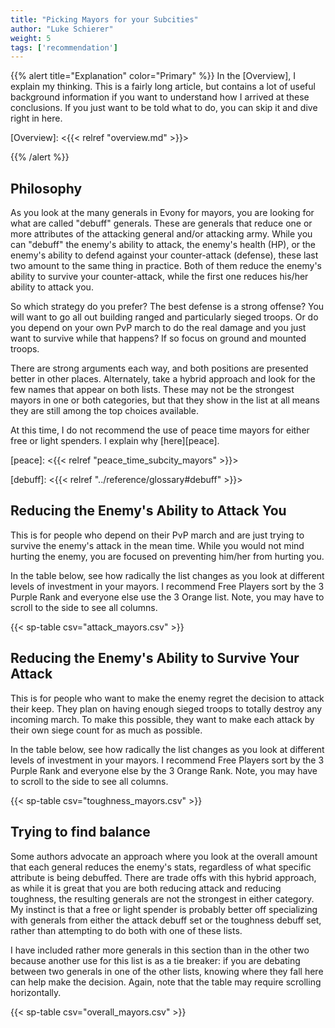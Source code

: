 ```yaml
---
title: "Picking Mayors for your Subcities"
author: "Luke Schierer"
weight: 5
tags: ['recommendation']
---
```


{{% alert title="Explanation" color="Primary" %}}
In the [Overview], I explain my thinking.  This is a fairly long article, but
contains a lot of useful background information if you want to understand how I
arrived at these conclusions. If you just want to be told what to do, you can
skip it and dive right in here. 

[Overview]: <{{< relref "overview.md" >}}>

{{% /alert %}}

## Philosophy

As you look at the many generals in Evony for mayors, you are looking for what
are called "debuff" generals.  These are generals that reduce one or more
attributes of the attacking general and/or attacking army.  While you can
"debuff" the enemy's ability to attack, the enemy's health (HP), or the enemy's
ability to defend against your counter-attack (defense), these last two amount
to the same thing in practice.  Both of them reduce the enemy's ability to
survive your counter-attack, while the first one reduces his/her ability to
attack you.

So which strategy do you prefer?  The best defense is a strong offense? You
will want to go all out building ranged and particularly sieged troops.  Or do
you depend on your own PvP march to do the real damage and you just want to
survive while that happens?  If so focus on ground and mounted troops. 

There are strong arguments each way, and both positions are presented better
in other places.  Alternately, take a hybrid approach and look for the few
names that appear on both lists.  These may not be the strongest mayors in one
or both categories, but that they show in the list at all means they are still
among the top choices available. 

At this time, I do not recommend the use of peace time mayors for either free
or light spenders.  I explain why [here][peace].

[peace]: <{{< relref "peace_time_subcity_mayors" >}}>

[debuff]: <{{< relref "../reference/glossary#debuff" >}}>

## Reducing the Enemy's Ability to Attack You

This is for people who depend on their PvP march and are just trying to survive
the enemy's attack in the mean time.  While you would not mind hurting the
enemy, you are focused on preventing him/her from hurting you. 

In the table below, see how radically the list changes as you look at different
levels of investment in your mayors.  I recommend Free Players sort by the 3
Purple Rank and everyone else use the 3 Orange list.  Note, you may have to
scroll to the side to see all columns.

{{< sp-table csv="attack_mayors.csv" >}}

## Reducing the Enemy's Ability to Survive Your Attack

This is for people who want to make the enemy regret the decision to attack
their keep.  They plan on having enough sieged troops to totally destroy any
incoming march.  To make this possible, they want to make each attack by their
own siege count for as much as possible.

In the table below, see how radically the list changes as you look at different
levels of investment in your mayors.  I recommend Free Players sort by the 3
Purple Rank and everyone else by the 3 Orange Rank.  Note, you may have to
scroll to the side to see all columns.

{{< sp-table csv="toughness_mayors.csv" >}}

## Trying to find balance

Some authors advocate an approach where you look at the overall amount that
each general reduces the enemy's stats, regardless of what specific attribute
is being debuffed.  There are trade offs with this hybrid approach,
as while it is great that you are both reducing attack and reducing toughness,
the resulting generals are not the strongest in either category.  My instinct
is that a free or light spender is probably better off specializing with
generals from either the attack debuff set or the toughness debuff set,
rather than attempting to do both with one of these lists.

I have included rather more generals in this section than in the other two
because another use for this list is as a tie breaker: if you are debating
between two generals in one of the other lists, knowing where they fall here
can help make the decision.  Again, note that the table may require scrolling
horizontally.

{{< sp-table csv="overall_mayors.csv" >}}

